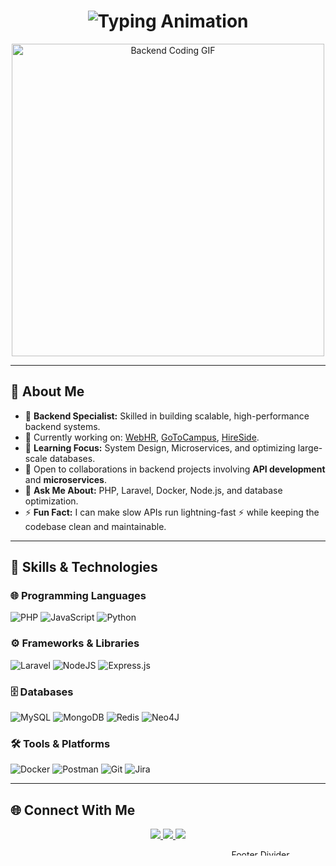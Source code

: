 <h1 align="center">
  <img src="https://readme-typing-svg.demolab.com?font=Fira+Code&weight=700&size=32&pause=1000&color=FFFFFF&width=500&lines=Hi+There!+👋;I'm+Usama+Shaikh.;Backend+PHP+Developer" alt="Typing Animation">
</h1>


<p align="center">
  <img src="https://i.giphy.com/media/v1.Y2lkPTc5MGI3NjExeno3Z3BrMjYxZjhld3gyOGpmeXY1ZXEwdTN4OXZwY3dtY2R2aGt0aCZlcD12MV9pbnRlcm5hbF9naWZfYnlfaWQmY3Q9Zw/Y4ak9Ki2GZCbJxAnJD/giphy.gif" width="500" alt="Backend Coding GIF">
</p>

---

## 🌟 About Me

- 🔧 **Backend Specialist:** Skilled in building scalable, high-performance backend systems.
- 🔭 Currently working on: [WebHR](https://web.hr/), [GoToCampus](https://gotocampus.com/), [HireSide](https://hireside.com/).
- 🌱 **Learning Focus:** System Design, Microservices, and optimizing large-scale databases.
- 👯 Open to collaborations in backend projects involving **API development** and **microservices**.
- 💬 **Ask Me About:** PHP, Laravel, Docker, Node.js, and database optimization.
- ⚡ **Fun Fact:** I can make slow APIs run lightning-fast ⚡ while keeping the codebase clean and maintainable.

---

## 🚀 Skills & Technologies

### 🌐 **Programming Languages**
![PHP](https://img.shields.io/badge/php-%23777BB4.svg?style=for-the-badge&logo=php&logoColor=white)
![JavaScript](https://img.shields.io/badge/javascript-%23323330.svg?style=for-the-badge&logo=javascript&logoColor=%23F7DF1E)
![Python](https://img.shields.io/badge/python-3670A0?style=for-the-badge&logo=python&logoColor=ffdd54)

### ⚙️ **Frameworks & Libraries**
![Laravel](https://img.shields.io/badge/laravel-%23FF2D20.svg?style=for-the-badge&logo=laravel&logoColor=white)
![NodeJS](https://img.shields.io/badge/node.js-6DA55F?style=for-the-badge&logo=node.js&logoColor=white)
![Express.js](https://img.shields.io/badge/express.js-%23404d59.svg?style=for-the-badge&logo=express&logoColor=%2361DAFB)

### 🗄️ **Databases**
![MySQL](https://img.shields.io/badge/mysql-4479A1.svg?style=for-the-badge&logo=mysql&logoColor=white)
![MongoDB](https://img.shields.io/badge/MongoDB-%234ea94b.svg?style=for-the-badge&logo=mongodb&logoColor=white)
![Redis](https://img.shields.io/badge/redis-%23DD0031.svg?style=for-the-badge&logo=redis&logoColor=white)
![Neo4J](https://img.shields.io/badge/Neo4j-008CC1?style=for-the-badge&logo=neo4j&logoColor=white)

### 🛠️ **Tools & Platforms**
![Docker](https://img.shields.io/badge/docker-%230db7ed.svg?style=for-the-badge&logo=docker&logoColor=white)
![Postman](https://img.shields.io/badge/Postman-FF6C37?style=for-the-badge&logo=postman&logoColor=white)
![Git](https://img.shields.io/badge/git-%23F05033.svg?style=for-the-badge&logo=git&logoColor=white)
![Jira](https://img.shields.io/badge/jira-%230A0FFF.svg?style=for-the-badge&logo=jira&logoColor=white)

---

## 🌐 Connect With Me

<div align="center">
  <a href="https://facebook.com/people/Osama-Shaikh/pfbid0UFoz9FnFB37UGbM6obPK5KeP5F4riaVCeJrcDHpJg3vYx3ubUyGEhn9DAJqNdQ1Jl/" target="_blank">
    <img src="https://img.shields.io/badge/Facebook-%231877F2.svg?style=for-the-badge&logo=facebook&logoColor=white" />
  </a>
  <a href="https://linkedin.com/in/osama-sheikh1/" target="_blank">
    <img src="https://img.shields.io/badge/LinkedIn-%230077B5.svg?style=for-the-badge&logo=linkedin&logoColor=white" />
  </a>
  <a href="https://codepen.io/Osama-sheikh-the-reactor/" target="_blank">
    <img src="https://img.shields.io/badge/Codepen-000000.svg?style=for-the-badge&logo=codepen&logoColor=white" />
  </a>
</div>

<p align="center">
  <img src="https://media.giphy.com/media/Q7LHmoFwVP6Yc1swZs/giphy.gif" width="800" height="10" alt="Footer Divider">
</p>

